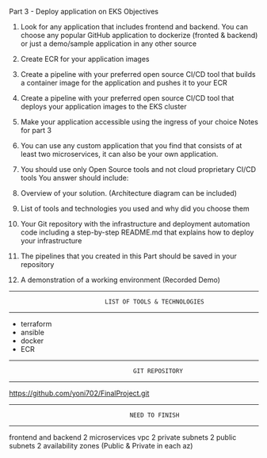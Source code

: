 Part 3 - Deploy application on EKS
Objectives
1. Look for any application that includes frontend and backend. You can choose any popular GitHub application to dockerize (fronted & backend) or just a demo/sample application in any other source
2. Create ECR for your application images
3. Create a pipeline with your preferred open source CI/CD tool that builds a container
image for the application and pushes it to your ECR
4. Create a pipeline with your preferred open source CI/CD tool that deploys your
application images to the EKS cluster
5. Make your application accessible using the ingress of your choice
Notes for part 3

1. You can use any custom application that you find that consists of at least two microservices, it can also be your own application.
2. You should use only Open Source tools and not cloud proprietary CI/CD tools
You answer should include:
1. Overview of your solution. (Architecture diagram can be included)
2. List of tools and technologies you used and why did you choose them
3. Your Git repository with the infrastructure and deployment automation code including a
step-by-step README.md that explains how to deploy your infrastructure
4. The pipelines that you created in this Part should be saved in your repository
5. A demonstration of a working environment (Recorded Demo)
      




-----------------------------------------------------------------------------------------------
                               LIST OF TOOLS & TECHNOLOGIES
-----------------------------------------------------------------------------------------------
- terraform
- ansible
- docker
- ECR

-----------------------------------------------------------------------------------------------
                                       GIT REPOSITORY
-----------------------------------------------------------------------------------------------
https://github.com/yoni702/FinalProject.git

-----------------------------------------------------------------------------------------------
                                      NEED TO FINISH
-----------------------------------------------------------------------------------------------
frontend and backend
2 microservices
vpc
2 private subnets
2 public subnets
2 availability zones (Public & Private in each az)